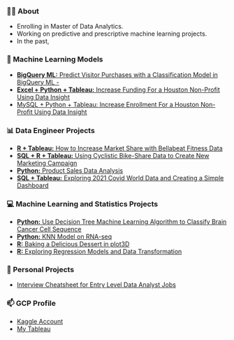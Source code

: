 ### 👩‍🎓 About
- Enrolling in Master of Data Analytics.
- Working on predictive and prescriptive machine learning projects.
- In the past, 


### 🌟 Machine Learning Models 
- [**BigQuery ML:** Predict Visitor Purchases with a Classification Model in BigQuery ML -](https://github.com/SamMLENG/Data-Portfolio/tree/main/Investing)
- [**Excel + Python + Tableau:** Increase Funding For a Houston Non-Profit Using Data Insight](https://github.com/SamMLENG/Data-Portfolio/tree/main/CEAP)
- [MySQL + Python + Tableau: Increase Enrollment For a Houston Non-Profit Using Data Insight](https://github.com/SamMLENG/Data-Portfolio/tree/main/FOC) 

### 📊 Data Engineer Projects 
- [**R + Tableau:** How to Increase Market Share with Bellabeat Fitness Data](https://github.com/xtenix88/Google-Data-Analytics-Bellabeat-Case-Study) 
- [**SQL + R + Tableau:** Using Cyclistic Bike-Share Data to Create New Marketing Campaign](https://github.com/xtenix88/Google-Data-Analytic-Capstone)
- [**Python:** Product Sales Data Analysis](https://github.com/emily1618/Data-Portfolio/blob/main/EDA/Products_Sales_Analysis.ipynb)
- [**SQL + Tableau:** Exploring 2021 Covid World Data and Creating a Simple Dashboard](https://github.com/xtenix88/SQL) 


### 💻 Machine Learning and Statistics Projects
- [**Python:** Use Decision Tree Machine Learning Algorithm to Classify Brain Cancer Cell Sequence](https://github.com/emily1618/Statistics-and-Models/tree/main/Decision-Tree) 
- [**Python:** KNN Model on RNA-seq](https://github.com/emily1618/Statistics-and-Models/tree/main/KNN-Model)
- [**R:** Baking a Delicious Dessert in plot3D](https://github.com/xtenix88/Statistical-Learning-in-R/tree/main/Dessert)
- [**R:** Exploring Regression Models and Data Transformation](https://github.com/xtenix88/Statistical-Learning-in-R/tree/main/Regression)


### 🔖 Personal Projects
- [Interview Cheatsheet for Entry Level Data Analyst Jobs](https://github.com/emily1618/Data-Portfolio/blob/main/CHEATSHEET/README.md)


### 📫 GCP Profile
- [Kaggle Account](https://www.kaggle.com/emilyliang8/)
- [My Tableau](https://public.tableau.com/app/profile/emily1618)
